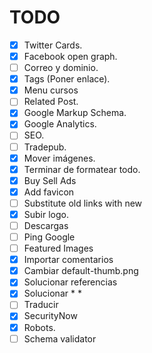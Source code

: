 # TODO
- [x] Twitter Cards.
- [x] Facebook open graph.
- [ ] Correo y dominio.
- [x] Tags (Poner enlace).
- [x] Menu cursos
- [ ] Related Post.
- [x] Google Markup Schema.
- [x] Google Analytics.
- [ ] SEO.
- [ ] Tradepub.
- [x] Mover imágenes.
- [x] Terminar de formatear todo.
- [x] Buy Sell Ads
- [x] Add favicon
- [ ] Substitute old links with new
- [x] Subir logo.
- [ ] Descargas
- [ ] Ping Google
- [ ] Featured Images
- [x] Importar comentarios
- [x] Cambiar default-thumb.png
- [x] Solucionar referencias
- [x] Solucionar * *
- [ ] Traducir
- [x] SecurityNow
- [x] Robots.
- [ ] Schema validator
